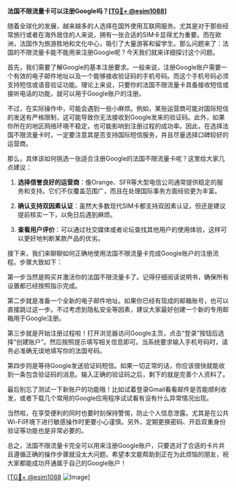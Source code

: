 **法国不限流量卡可以注册Google吗？[[TG💪+ @esim1088](https://t.me/s/esim1088)]**

随着全球化的发展，越来越多的人选择在国外使用互联网服务。尤其是对于那些经常旅行或者在海外居住的人来说，拥有一张合适的SIM卡显得尤为重要。而在欧洲，法国作为旅游胜地和文化中心，吸引了大量游客和留学生。那么问题来了：法国的不限流量卡能不能用来注册Google呢？今天我们就来详细探讨这个问题。

首先，我们需要了解Google的基本注册要求。一般来说，注册Google账户需要一个有效的电子邮件地址以及一个能够接收验证码的手机号码。而这个手机号码必须支持短信或语音验证功能。理论上来说，只要你的法国不限流量卡具备接收短信或接听电话的功能，就可以用于Google账户的注册。

不过，在实际操作中，可能会遇到一些小麻烦。例如，某些运营商可能对国际短信的发送有严格限制，这可能导致你无法接收到Google发来的验证码。此外，如果你所在的地区网络环境不稳定，也可能影响到注册过程的成功率。因此，在选择法国不限流量卡时，一定要注意其是否支持国际短信服务，并且尽量选择口碑较好的运营商。

那么，具体该如何挑选一张适合注册Google的法国不限流量卡呢？这里给大家几点建议：

1. **选择信誉良好的运营商**：像Orange、SFR等大型电信公司通常提供稳定的服务和支持。它们不仅覆盖范围广，而且在处理国际事务方面经验更为丰富。
   
2. **确认支持双因素认证**：虽然大多数现代SIM卡都支持双因素认证，但还是建议提前核实一下，以免日后遇到麻烦。

3. **查看用户评价**：可以通过社交媒体或者论坛查找其他用户的使用体验，这样可以更好地判断某款产品的优劣。

接下来，我们来聊聊如何正确地使用法国不限流量卡完成Google账户的注册流程。步骤大致如下：

第一步当然是购买并激活你的法国不限流量卡了。记得仔细阅读说明书，确保所有设置都已经按照指示完成。

第二步就是准备一个全新的电子邮件地址。如果你已经有现成的邮箱账号，也可以直接跳过这一步。不过考虑到隐私安全等因素，建议大家最好创建一个新的专用邮箱用于Google注册。

第三步就是开始注册过程啦！打开浏览器访问Google主页，点击“登录”按钮后选择“创建账户”。然后按照提示填写相关信息即可。当系统要求输入手机号码时，请务必准确无误地填写你的法国号码。

第四步则是等待Google发送验证码短信。如果一切正常的话，你应该很快就能收到一条包含验证码的消息。输入正确的验证码之后，剩下的就是完善个人资料了。

最后别忘了测试一下新账户的功能哦！比如试着登录Gmail看看邮件是否能顺利收发，或者下载几个常用的Google应用程序试试看有没有什么异常情况出现。

当然啦，在享受便利的同时也要时刻保持警惕，防止个人信息泄露。尤其是在公共Wi-Fi环境下进行敏感操作时更要小心谨慎。另外，定期更换密码、开启双重身份验证等功能也是非常必要的。

总之，法国不限流量卡完全可以用来注册Google账户，只要选对了合适的卡片并且遵循正确的操作步骤就没太大问题。希望本文能帮助到正在为此烦恼的朋友，祝大家都能成功开通属于自己的Google账户！

[[TG💪+ @esim1088](https://t.me/s/esim1088) ![Image](https://i.postimg.cc/4NQfJmqS/Snipaste-2025-05-13-00-14-12.png)]